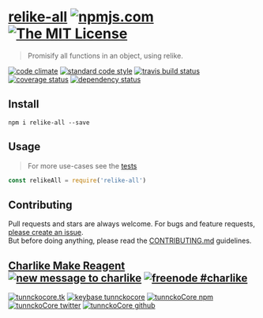# [relike-all][author-www-url] [![npmjs.com][npmjs-img]][npmjs-url] [![The MIT License][license-img]][license-url] 

> Promisify all functions in an object, using relike.

[![code climate][codeclimate-img]][codeclimate-url] [![standard code style][standard-img]][standard-url] [![travis build status][travis-img]][travis-url] [![coverage status][coveralls-img]][coveralls-url] [![dependency status][david-img]][david-url]


## Install
```
npm i relike-all --save
```


## Usage
> For more use-cases see the [tests](./test.js)

```js
const relikeAll = require('relike-all')
```


## Contributing
Pull requests and stars are always welcome. For bugs and feature requests, [please create an issue](https://github.com/hybridables/relike-all/issues/new).  
But before doing anything, please read the [CONTRIBUTING.md](./CONTRIBUTING.md) guidelines.


## [Charlike Make Reagent](http://j.mp/1stW47C) [![new message to charlike][new-message-img]][new-message-url] [![freenode #charlike][freenode-img]][freenode-url]

[![tunnckocore.tk][author-www-img]][author-www-url] [![keybase tunnckocore][keybase-img]][keybase-url] [![tunnckoCore npm][author-npm-img]][author-npm-url] [![tunnckoCore twitter][author-twitter-img]][author-twitter-url] [![tunnckoCore github][author-github-img]][author-github-url]


[npmjs-url]: https://www.npmjs.com/package/relike-all
[npmjs-img]: https://img.shields.io/npm/v/relike-all.svg?label=relike-all

[license-url]: https://github.com/hybridables/relike-all/blob/master/LICENSE.md
[license-img]: https://img.shields.io/badge/license-MIT-blue.svg


[codeclimate-url]: https://codeclimate.com/github/hybridables/relike-all
[codeclimate-img]: https://img.shields.io/codeclimate/github/hybridables/relike-all.svg

[travis-url]: https://travis-ci.org/hybridables/relike-all
[travis-img]: https://img.shields.io/travis/hybridables/relike-all.svg

[coveralls-url]: https://coveralls.io/r/hybridables/relike-all
[coveralls-img]: https://img.shields.io/coveralls/hybridables/relike-all.svg

[david-url]: https://david-dm.org/hybridables/relike-all
[david-img]: https://img.shields.io/david/hybridables/relike-all.svg

[standard-url]: https://github.com/feross/standard
[standard-img]: https://img.shields.io/badge/code%20style-standard-brightgreen.svg


[author-www-url]: http://www.tunnckocore.tk
[author-www-img]: https://img.shields.io/badge/www-tunnckocore.tk-fe7d37.svg

[keybase-url]: https://keybase.io/tunnckocore
[keybase-img]: https://img.shields.io/badge/keybase-tunnckocore-8a7967.svg

[author-npm-url]: https://www.npmjs.com/~tunnckocore
[author-npm-img]: https://img.shields.io/badge/npm-~tunnckocore-cb3837.svg

[author-twitter-url]: https://twitter.com/tunnckoCore
[author-twitter-img]: https://img.shields.io/badge/twitter-@tunnckoCore-55acee.svg

[author-github-url]: https://github.com/tunnckoCore
[author-github-img]: https://img.shields.io/badge/github-@tunnckoCore-4183c4.svg

[freenode-url]: http://webchat.freenode.net/?channels=charlike
[freenode-img]: https://img.shields.io/badge/freenode-%23charlike-5654a4.svg

[new-message-url]: https://github.com/tunnckoCore/ama
[new-message-img]: https://img.shields.io/badge/ask%20me-anything-green.svg